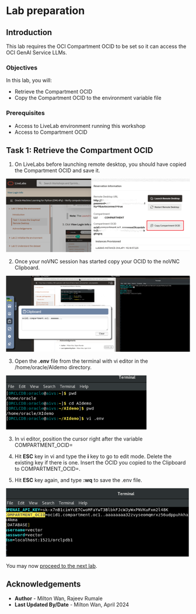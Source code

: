 # Lab preparation

## Introduction

This lab requires the OCI Compartment OCID to be set so it can access the OCI GenAI Service LLMs.

### Objectives

In this lab, you will:
* Retrieve the Compartment OCID
* Copy the Compartment OCID to the environment variable file

### Prerequisites

* Access to LiveLab environment running this workshop
* Access to Compartment OCID 

## Task 1: Retrieve the Compartment OCID

1. On LiveLabs before launching remote desktop, you should have copied the Compartment OCID and save it.

 ![LiveLabs launch lab](images/lllaunchlab.png)

2. Once your noVNC session has started copy your OCID to the noVNC Clipboard.
   
  ![LiveLabs launch lab](images/copyocid.png) 

3. Open the **.env** file from the terminal with vi editor in the /home/oracle/AIdemo directory.

 ![vi editor](images/vienvpwd.png)

3. In vi editor, position the cursor right after the variable COMPARTMENT_OCID=

4. Hit **ESC** key in vi and type the **i** key to go to edit mode.  Delete the existing key if there is one.  Insert the OCID you copied to the Clipboard to COMPARTMENT_OCID=.  

5. Hit **ESC** key again, and type **:wq** to save the .env file.

 ![vi editor open](images/addocid.png)

You may now [proceed to the next lab](#next).

## Acknowledgements
* **Author** - Milton Wan, Rajeev Rumale
* **Last Updated By/Date** -  Milton Wan, April 2024
